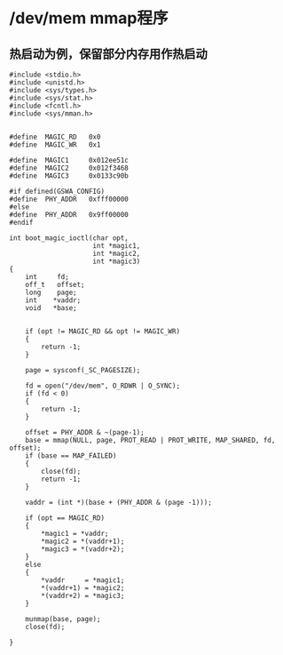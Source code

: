 # /dev/mem mmap程序

## 热启动为例，保留部分内存用作热启动

    #include <stdio.h>
    #include <unistd.h>
    #include <sys/types.h>
    #include <sys/stat.h>
    #include <fcntl.h>
    #include <sys/mman.h>


    #define  MAGIC_RD   0x0
    #define  MAGIC_WR   0x1

    #define  MAGIC1     0x012ee51c
    #define  MAGIC2     0x012f3468
    #define  MAGIC3     0x0133c90b

    #if defined(GSWA_CONFIG)
    #define  PHY_ADDR   0xfff00000
    #else
    #define  PHY_ADDR   0x9ff00000
    #endif

    int boot_magic_ioctl(char opt,
                         int *magic1,
                         int *magic2,
                         int *magic3)
    {   
        int     fd;
        off_t   offset;
        long    page;
        int    *vaddr;
        void   *base;

    
        if (opt != MAGIC_RD && opt != MAGIC_WR)
        {   
            return -1;
        }
        
        page = sysconf(_SC_PAGESIZE);
        
        fd = open("/dev/mem", O_RDWR | O_SYNC);
        if (fd < 0)
        {   
            return -1;
        }
        
        offset = PHY_ADDR & ~(page-1);
        base = mmap(NULL, page, PROT_READ | PROT_WRITE, MAP_SHARED, fd, offset);
        if (base == MAP_FAILED)
        {
            close(fd);
            return -1;
        }

        vaddr = (int *)(base + (PHY_ADDR & (page -1)));

        if (opt == MAGIC_RD)
        {
            *magic1 = *vaddr;
            *magic2 = *(vaddr+1);
            *magic3 = *(vaddr+2);
        }
        else
        {
            *vaddr     = *magic1;
            *(vaddr+1) = *magic2;
            *(vaddr+2) = *magic3;
        }

        munmap(base, page);
        close(fd);

    }